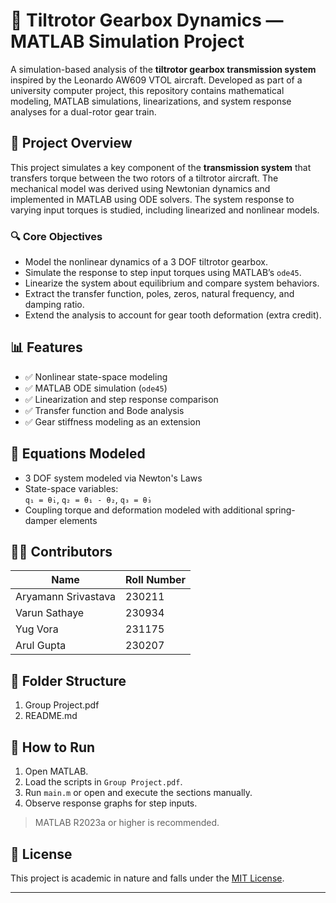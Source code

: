 # 🚁 Tiltrotor Gearbox Dynamics — MATLAB Simulation Project

A simulation-based analysis of the **tiltrotor gearbox transmission system** inspired by the Leonardo AW609 VTOL aircraft. Developed as part of a university computer project, this repository contains mathematical modeling, MATLAB simulations, linearizations, and system response analyses for a dual-rotor gear train.

## 📌 Project Overview

This project simulates a key component of the **transmission system** that transfers torque between the two rotors of a tiltrotor aircraft. The mechanical model was derived using Newtonian dynamics and implemented in MATLAB using ODE solvers. The system response to varying input torques is studied, including linearized and nonlinear models.

### 🔍 Core Objectives

- Model the nonlinear dynamics of a 3 DOF tiltrotor gearbox.
- Simulate the response to step input torques using MATLAB’s `ode45`.
- Linearize the system about equilibrium and compare system behaviors.
- Extract the transfer function, poles, zeros, natural frequency, and damping ratio.
- Extend the analysis to account for gear tooth deformation (extra credit).

## 📊 Features

- ✅ Nonlinear state-space modeling
- ✅ MATLAB ODE simulation (`ode45`)
- ✅ Linearization and step response comparison
- ✅ Transfer function and Bode analysis
- ✅ Gear stiffness modeling as an extension


## 🧮 Equations Modeled

- 3 DOF system modeled via Newton's Laws
- State-space variables:  
  `q₁ = θ̇₁`, `q₂ = θ₁ - θ₂`, `q₃ = θ̇₃`
- Coupling torque and deformation modeled with additional spring-damper elements

## 🧑‍💻 Contributors

| Name                | Roll Number |
|---------------------|-------------|
| Aryamann Srivastava | 230211      |
| Varun Sathaye       | 230934      |
| Yug Vora            | 231175      |
| Arul Gupta          | 230207      |


## 📂 Folder Structure

1.  Group Project.pdf
2.  README.md


## 📌 How to Run

1. Open MATLAB.
2. Load the scripts in `Group Project.pdf`.
3. Run `main.m` or open and execute the sections manually.
4. Observe response graphs for step inputs.

> MATLAB R2023a or higher is recommended.

## 📜 License

This project is academic in nature and falls under the [MIT License](LICENSE).

---
